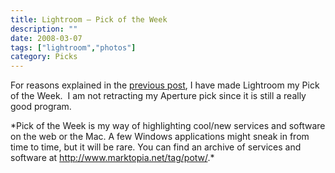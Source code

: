 ```yaml
---
title: Lightroom – Pick of the Week
description: ""
date: 2008-03-07
tags: ["lightroom","photos"]
category: Picks
---
```



<p>For reasons explained in the <a href="https://web.archive.org/web/20131211172915/http://www.marktopia.net/2008/03/07/lightroom-vs-aperture/">previous post</a>, I have made Lightroom my Pick of the Week.&nbsp; I am not retracting my Aperture pick since it is still a really good program.</p>

<p>*Pick of the Week is my way of highlighting cool/new services and software on the web or the Mac. A few Windows applications might sneak in from time to time, but it will be rare. You can find an archive of services and software at <a href="https://web.archive.org/web/20131211172915/http://www.marktopia.net/tag/potw/">http://www.marktopia.net/tag/potw/</a>.*</p>
